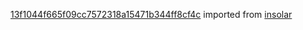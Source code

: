 [13f1044f665f09cc7572318a15471b344ff8cf4c](https://github.com/insolar/insolar/commit/13f1044f665f09cc7572318a15471b344ff8cf4c) imported from [insolar](https://github.com/insolar/insolar)
